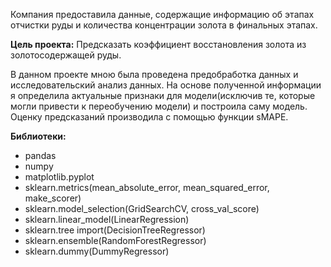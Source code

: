 Компания предоставила данные, содержащие информацию об этапах отчистки руды и количества концентрации золота в финальных этапах.

**Цель проекта:**
Предсказать коэффициент восстановления золота из золотосодержащей руды.

В данном проекте мною была проведена предобработка данных и исследовательский анализ данных.
На основе полученной информации я определила актуальные признаки для модели(исключив те, которые могли привести к переобучению модели) и построила саму модель.
Оценку предсказаний производила с помощью функции sMAPE.

**Библиотеки:**
- pandas
- numpy
- matplotlib.pyplot
- sklearn.metrics(mean_absolute_error, mean_squared_error, make_scorer)
- sklearn.model_selection(GridSearchCV, cross_val_score)
- sklearn.linear_model(LinearRegression)
- sklearn.tree import(DecisionTreeRegressor)
- sklearn.ensemble(RandomForestRegressor)
- sklearn.dummy(DummyRegressor)

